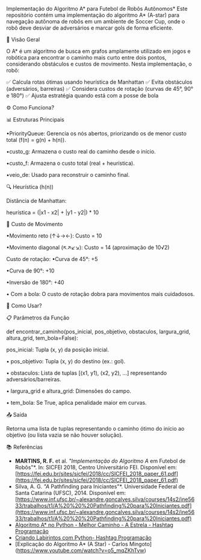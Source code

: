 Implementação do Algoritmo A* para Futebol de Robôs Autônomos*
Este repositório contém uma implementação do algoritmo A* (A-star) para navegação autônoma de robôs em um ambiente de Soccer Cup, onde o robô deve desviar de adversários e marcar gols de forma eficiente.

📌 Visão Geral

O A* é um algoritmo de busca em grafos amplamente utilizado em jogos e robótica para encontrar o caminho mais curto entre dois pontos, considerando obstáculos e custos de movimento. Nesta implementação, o robô:

✅ Calcula rotas ótimas usando heurística de Manhattan
✅ Evita obstáculos (adversários, barreiras)
✅ Considera custos de rotação (curvas de 45°, 90° e 180°)
✅ Ajusta estratégia quando está com a posse de bola

⚙️ Como Funciona?

📊 Estruturas Principais

•PriorityQueue: Gerencia os nós abertos, priorizando os de menor custo total (f(n) = g(n) + h(n)).

•custo_g: Armazena o custo real do caminho desde o início.

•custo_f: Armazena o custo total (real + heurística).

•veio_de: Usado para reconstruir o caminho final.

🔍 Heurística (h(n))

Distância de Manhattan:

heurística = (|x1 - x2| + |y1 - y2|) * 10

🔄 Custo de Movimento

•Movimento reto (↑↓→←): Custo = 10

•Movimento diagonal (↖↗↙↘): Custo = 14 (aproximação de 10√2)

Custo de rotação:
  •Curva de 45°: +5
  
  •Curva de 90°: +10
  
  •Inversão de 180°: +40

• Com a bola: O custo de rotação dobra para movimentos mais cuidadosos.

🚀 Como Usar?

📋 Parâmetros da Função

def encontrar_caminho(pos_inicial, pos_objetivo, obstaculos, largura_grid, altura_grid, tem_bola=False):

pos_inicial: Tupla (x, y) da posição inicial.

• pos_objetivo: Tupla (x, y) do destino (ex.: gol).

• obstaculos: Lista de tuplas [(x1, y1), (x2, y2), ...] representando adversários/barreiras.

• largura_grid e altura_grid: Dimensões do campo.

• tem_bola: Se True, aplica penalidade maior em curvas.

📤 Saída

Retorna uma lista de tuplas representando o caminho ótimo do início ao objetivo (ou lista vazia se não houver solução).

📚 Referências
- **MARTINS, R. F.** et al. *"Implementação do Algoritmo A* em Futebol de Robôs"*. In: SICFEI 2018, Centro Universitário FEI. Disponível em: [https://fei.edu.br/sites/sicfei/2018/cc/SICFEI_2018_paper_61.pdf](https://fei.edu.br/sites/sicfei/2018/cc/SICFEI_2018_paper_61.pdf)
- Silva, A. G. *"A* Pathfinding para Iniciantes"*. Universidade Federal de Santa Catarina (UFSC), 2014. Disponível em: [https://www.inf.ufsc.br/~alexandre.goncalves.silva/courses/14s2/ine5633/trabalhos/t1/A%20%20%20Pathfinding%20para%20Iniciantes.pdf](https://www.inf.ufsc.br/~alexandre.goncalves.silva/courses/14s2/ine5633/trabalhos/t1/A%20%20%20Pathfinding%20para%20Iniciantes.pdf)
- [Algoritmo A* no Python - Melhor Caminho - A Estrela - Hashtag Programação](https://www.youtube.com/watch?v=fTtYzHfGlyk)
- [Criando Labirintos com Python- Hashtag Programação](https://www.youtube.com/watch?v=mk0576JDh4w&t=908s)
- [Explicação do Algoritmo A* (A Star) - Carlos Mingoto] (https://www.youtube.com/watch?v=o5_mqZKhTvw)
